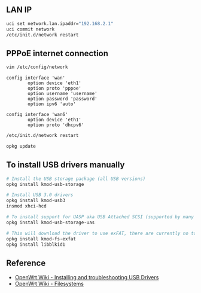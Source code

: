 ## LAN IP

```bash
uci set network.lan.ipaddr="192.168.2.1"
uci commit network
/etc/init.d/network restart
```

## PPPoE internet connection

```bash
vim /etc/config/network
```

```config
config interface 'wan'
        option device 'eth1'
        option proto 'pppoe'
        option username 'username'
        option password 'password'
        option ipv6 'auto'

config interface 'wan6'
        option device 'eth1'
        option proto 'dhcpv6'
```

```bash
/etc/init.d/network restart

opkg update
```

## To install USB drivers manually

```bash
# Install the USB storage package (all USB versions)
opkg install kmod-usb-storage

# Install USB 3.0 drivers
opkg install kmod-usb3
insmod xhci-hcd

# To install support for UASP aka USB Attached SCSI (supported by many USB drives and drive enclosures, especially if USB 3.0. It enhances performance if it's supported by both the drive and the host controller in your device)
opkg install kmod-usb-storage-uas

# This will download the driver to use exFAT, there are currently no tools in OpenWrt to format/check exFAT
opkg install kmod-fs-exfat
opkg install libblkid1
```

## Reference

* [OpenWrt Wiki - Installing and troubleshooting USB Drivers](https://openwrt.org/docs/guide-user/storage/usb-installing#to_install_usb_drivers_manually)
* [OpenWrt Wiki - Filesystems](https://openwrt.org/docs/guide-user/storage/filesystems-and-partitions#set_up_exfat)
